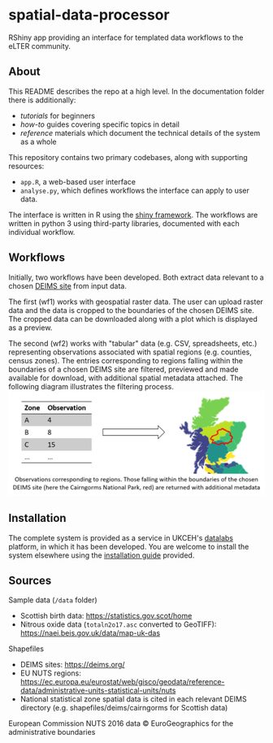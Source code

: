 # spatial-data-processor
RShiny app providing an interface for templated data workflows to the eLTER community.

## About
This README describes the repo at a high level.
In the documentation folder there is additionally:
- *tutorials* for beginners
- *how-to* guides covering specific topics in detail
- *reference* materials which document the technical details of the system as a whole

This repository contains two primary codebases, along with supporting resources:
- `app.R`, a web-based user interface
- `analyse.py`, which defines workflows the interface can apply to user data.

The interface is written in R using the [shiny framework](https://shiny.rstudio.com/).
The workflows are written in python 3 using third-party libraries, documented with each individual workflow.

## Workflows
Initially, two workflows have been developed.
Both extract data relevant to a chosen [DEIMS site](https://deims.org) from input data.

The first (wf1) works with geospatial raster data.
The user can upload raster data and the data is cropped to the boundaries of the chosen DEIMS site.
The cropped data can be downloaded along with a plot which is displayed as a preview.

The second (wf2) works with "tabular" data (e.g. CSV, spreadsheets, etc.) representing observations associated with spatial regions (e.g. counties, census zones).
The entries corresponding to regions falling within the boundaries of a chosen DEIMS site are filtered, previewed and made available for download, with additional spatial metadata attached.
The following diagram illustrates the filtering process.
![Visual description of workflow 2](documentation/wf2.png)

## Installation
The complete system is provided as a service in UKCEH's [datalabs](https://datalab.datalabs.ceh.ac.uk/) platform, in which it has been developed.
You are welcome to install the system elsewhere using the [installation guide](documentation/howto/install.md) provided.

## Sources
Sample data (`/data` folder)
- Scottish birth data: https://statistics.gov.scot/home
- Nitrous oxide data (`totaln2o17.asc` converted to GeoTIFF): https://naei.beis.gov.uk/data/map-uk-das

Shapefiles
- DEIMS sites: https://deims.org/
- EU NUTS regions: https://ec.europa.eu/eurostat/web/gisco/geodata/reference-data/administrative-units-statistical-units/nuts
- National statistical zone spatial data is cited in each relevant DEIMS directory (e.g. shapefiles/deims/cairngorms for Scottish data)

European Commission NUTS 2016 data © EuroGeographics for the administrative boundaries
